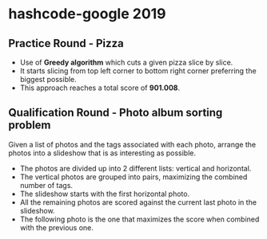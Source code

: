 # hashcode-google 2019

## Practice Round - Pizza
* Use of __Greedy algorithm__ which cuts a given pizza slice by slice.
* It starts slicing from top left corner to bottom right corner preferring the biggest possible.
* This approach reaches a total score of __901.008__.
 
## Qualification Round - Photo album sorting problem

Given a list of photos and the tags associated with each photo, arrange the photos into
a slideshow that is as interesting as possible.

* The photos are divided up into 2 different lists: vertical and horizontal.
* The vertical photos are grouped into pairs, maximizing the combined number of tags.
* The slideshow starts with the first horizontal photo.
* All the remaining photos are scored against the current last photo in the slideshow.
* The following photo is the one that maximizes the score when combined with the previous one.
